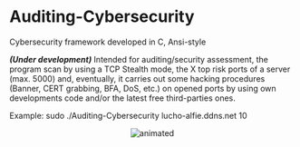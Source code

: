 # Auditing-Cybersecurity
Cybersecurity framework developed in C, Ansi-style

***(Under development)*** Intended for auditing/security assessment, the program scan by using a TCP Stealth mode, the X top risk ports of a server (max. 5000) and, eventually, it carries out some hacking procedures (Banner, CERT grabbing, BFA, DoS, etc.) on opened ports by using own developments code and/or the latest free third-parties ones. 

Example: sudo ./Auditing-Cybersecurity lucho-alfie.ddns.net 10

<p align="center">
  <img src="https://user-images.githubusercontent.com/40904281/175440157-b5834f3a-cfbd-48e1-9e22-ca076f43ee52.gif" alt="animated" />
</p>
